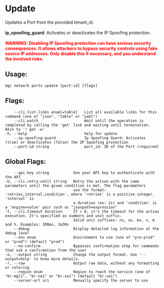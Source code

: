 # Update

Updates a Port from the provided tenant_id.<br><br>**ip_spoofing_guard**: Activates or deactivates the IP Spoofing protection.<br><br><font color="red">**WARNING: Disabling IP Spoofing protection can have serious security consequences. It allows attackers to bypass security controls using fake source IP addresses. Only disable this if necessary, and you understand the involved risks.**</font>

## Usage:
```
mgc network ports update [port-id] [flags]
```

## Flags:
```
    --cli.list-links enum[=table]   List all available links for this command (one of "json", "table" or "yaml")
    --cli.watch                     Wait until the operation is completed by calling the 'get' link and waiting until termination. Akin to '! get -w'
-h, --help                          help for update
    --ip-spoofing-guard             Ip Spoofing Guard: Activates (true) or deactivates (false) the IP Spoofing protection
    --port-id string                port_id: ID of the Port (required)
```

## Global Flags:
```
    --api-key string           Use your API key to authenticate with the API
-U, --cli.retry-until string   Retry the action with the same parameters until the given condition is met. The flag parameters
                               use the format: 'retries,interval,condition', where 'retries' is a positive integer, 'interval' is
                               a duration (ex: 2s) and 'condition' is a 'engine=value' pair such as "jsonpath=expression"
-t, --cli.timeout duration     If > 0, it's the timeout for the action execution. It's specified as numbers and unit suffix.
                               Valid unit suffixes: ns, us, ms, s, m and h. Examples: 300ms, 1m30s
    --debug                    Display detailed log information at the debug level
    --env enum                 Environment to use (one of "pre-prod" or "prod") (default "prod")
    --no-confirm               Bypasses confirmation step for commands that ask a confirmation from the user
-o, --output string            Change the output format. Use '--output=help' to know more details.
-r, --raw                      Output raw data, without any formatting or coloring
    --region enum              Region to reach the service (one of "br-mgl1", "br-ne1" or "br-se1") (default "br-se1")
    --server-url uri           Manually specify the server to use
```

